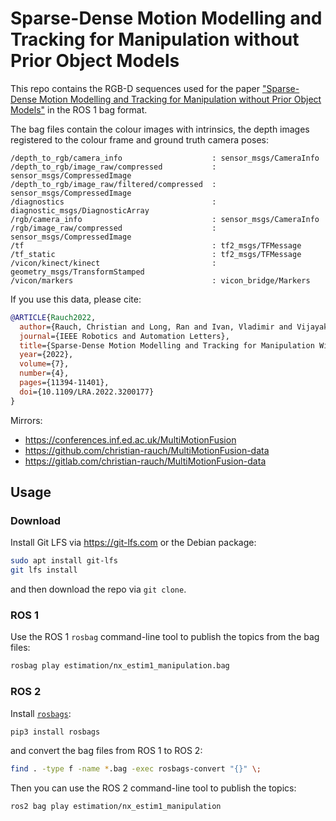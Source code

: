 # Sparse-Dense Motion Modelling and Tracking for Manipulation without Prior Object Models

This repo contains the RGB-D sequences used for the paper ["Sparse-Dense Motion Modelling and Tracking for Manipulation without Prior Object Models"](https://doi.org/10.1109/LRA.2022.3200177) in the ROS 1 bag format.

The bag files contain the colour images with intrinsics, the depth images registered to the colour frame and ground truth camera poses:
```
/depth_to_rgb/camera_info                    : sensor_msgs/CameraInfo
/depth_to_rgb/image_raw/compressed           : sensor_msgs/CompressedImage
/depth_to_rgb/image_raw/filtered/compressed  : sensor_msgs/CompressedImage
/diagnostics                                 : diagnostic_msgs/DiagnosticArray
/rgb/camera_info                             : sensor_msgs/CameraInfo
/rgb/image_raw/compressed                    : sensor_msgs/CompressedImage
/tf                                          : tf2_msgs/TFMessage
/tf_static                                   : tf2_msgs/TFMessage
/vicon/kinect/kinect                         : geometry_msgs/TransformStamped
/vicon/markers                               : vicon_bridge/Markers
```

If you use this data, please cite:
```bibtex
@ARTICLE{Rauch2022,
  author={Rauch, Christian and Long, Ran and Ivan, Vladimir and Vijayakumar, Sethu},
  journal={IEEE Robotics and Automation Letters},
  title={Sparse-Dense Motion Modelling and Tracking for Manipulation Without Prior Object Models},
  year={2022},
  volume={7},
  number={4},
  pages={11394-11401},
  doi={10.1109/LRA.2022.3200177}
}
```

Mirrors:
- https://conferences.inf.ed.ac.uk/MultiMotionFusion
- https://github.com/christian-rauch/MultiMotionFusion-data
- https://gitlab.com/christian-rauch/MultiMotionFusion-data

## Usage

### Download

Install Git LFS via https://git-lfs.com or the Debian package:
```sh
sudo apt install git-lfs
git lfs install
```
and then download the repo via `git clone`.

### ROS 1

Use the ROS 1 `rosbag` command-line tool to publish the topics from the bag files:
```sh
rosbag play estimation/nx_estim1_manipulation.bag
```

### ROS 2

Install [`rosbags`](https://gitlab.com/ternaris/rosbags):
```sh
pip3 install rosbags
```
and convert the bag files from ROS 1 to ROS 2:
```sh
find . -type f -name *.bag -exec rosbags-convert "{}" \;
```

Then you can use the ROS 2 command-line tool to publish the topics:
```sh
ros2 bag play estimation/nx_estim1_manipulation
```
